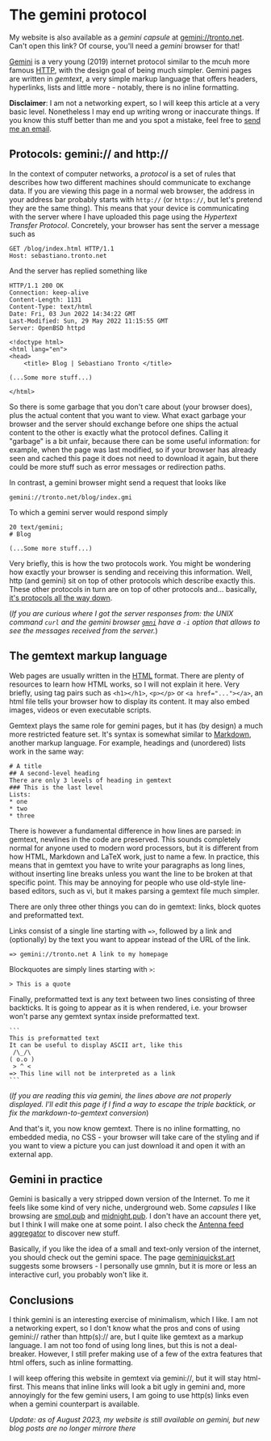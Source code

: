 # The gemini protocol

My website is also available as a *gemini capsule* at
[gemini://tronto.net](gemini://tronto.net).
Can't open this link? Of course, you'll need a *gemini* browser for that!

[Gemini](https://gemini.circumlunar.space) is a very young (2019) internet
protocol similar to the mcuh more famous
[HTTP](https://en.wikipedia.org/wiki/Hypertext_Transfer_Protocol), with
the design goal of being much simpler.
Gemini pages are written in *gemtext*, a very simple markup language that
offers headers, hyperlinks, lists and little more - notably, there is no
inline formatting.

**Disclaimer**: I am not a networking expert, so I will keep this article
at a very basic level. Nonetheless I may end up writing wrong or inaccurate
things. If you know this stuff better than me and you spot a mistake, feel
free to [send me an email](mailto:sebastiano@tronto.net).

## Protocols: gemini:// and http://
In the context of computer networks, a *protocol* is a set of rules that
describes how two different machines should communicate to exchange data.
If you are viewing this page in a normal web browser, the address in your
address bar probably starts with `http://` (or `https://`, but let's pretend
they are the same thing). This means that your device is communicating with
the server where I have uploaded this page using the *Hypertext Transfer
Protocol*. Concretely, your browser has sent the server a message such as

```
GET /blog/index.html HTTP/1.1
Host: sebastiano.tronto.net
```

And the server has replied something like

```
HTTP/1.1 200 OK
Connection: keep-alive
Content-Length: 1131
Content-Type: text/html
Date: Fri, 03 Jun 2022 14:34:22 GMT
Last-Modified: Sun, 29 May 2022 11:15:55 GMT
Server: OpenBSD httpd

<!doctype html>
<html lang="en">
<head>
	<title> Blog | Sebastiano Tronto </title>

(...Some more stuff...)

</html>
```

So there is some garbage that you don't care about (your browser does),
plus the actual content that you want to view. What exact garbage your 
browser and the server should exchange before one ships the actual content
to the other is exactly what the protocol defines. Calling it "garbage"
is a bit unfair, because there can be some useful information: for example,
when the page was last modified, so if your browser has already seen and
cached this page it does not need to download it again, but there could
be more stuff such as error messages or redirection paths.

In contrast, a gemini browser might send a request that looks like

```
gemini://tronto.net/blog/index.gmi
```

To which a gemini server would respond simply

```
20 text/gemini; 
# Blog

(...Some more stuff...)
```

Very briefly, this is how the two protocols work. You might be wondering how
exactly your browser is sending and receiving this information. Well, http
(and gemini) sit on top of other protocols which describe exactly this. These
other protocols in turn are on top of other protocols and... basically,
[it's protocols all the way down](https://en.wikipedia.org/wiki/Internet_protocol_suite).

(*If you are curious where I got the server responses from: the UNIX command
`curl` and the gemini browser [`gmni`](https://git.sr.ht/~sircmpwn/gmni)
have a `-i` option that allows to see the messages received from the server.*)

## The gemtext markup language

Web pages are usually written in the
[HTML](https://en.wikipedia.org/wiki/HTML) format. There are plenty of
resources to learn how HTML works, so I will not explain it here.
Very briefly,
using tag pairs such as `<h1></h1>`, `<p></p>` or `<a href="..."></a>`,
an html file tells your browser how to display its content. It may
also embed images, videos or even executable scripts.

Gemtext plays the same role for gemini pages, but it has (by design)
a much more restricted feature set. It's syntax is somewhat similar to
[Markdown](https://en.wikipedia.org/wiki/Markdown), another markup language.
For example, headings and (unordered) lists work in the same way:

```
# A title
## A second-level heading
There are only 3 levels of heading in gemtext
### This is the last level
Lists:
* one
* two
* three
```

There is however a fundamental difference in how lines are parsed: in gemtext,
newlines in the code are preserved. This sounds completely normal for anyone
used to modern word processors, but it is different from how HTML, Markdown
and LaTeX work, just to name a few. In practice, this means that in gemtext
you have to write your paragraphs as long lines, without inserting line breaks
unless you want the line to be broken at that specific point.
This may be annoying for people who use old-style line-based editors, such as
vi, but it makes parsing a gemtext file much simpler.

There are only three other things you can do in gemtext: links, block quotes
and preformatted text.

Links consist of a single line starting with `=>`, followed by a link and
(optionally) by the text you want to appear instead of the URL of the link.

```
=> gemini://tronto.net A link to my homepage
```

Blockquotes are simply lines starting with `>`:

```
> This is a quote
```

Finally, preformatted text is any text between two lines consisting of three
backticks. It is going to appear as it is when rendered, i.e. your browser
won't parse any gemtext syntax inside preformatted text.

````
```
This is preformatted text
It can be useful to display ASCII art, like this
 /\_/\
( o.o )
 > ^ <
=> This line will not be interpreted as a link
```
````

(*If you are reading this via gemini, the lines above are not properly
displayed.  I'll edit this page if I find a way to escape the triple backtick,
or fix the markdown-to-gemtext conversion*)

And that's it, you now know gemtext. There is no inline formatting, no
embedded media, no CSS - your browser will take care of the styling and
if you want to view a picture you can just download it and open it with
an external app.

## Gemini in practice

Gemini is basically a very stripped down version of the Internet. To me it
feels like some kind of very niche, underground web. Some *capsules* I like
browsing are [smol.pub](gemini://smol.pub) and
[midnight.pub](gemini://midnight.pub). I don't have an account there
yet, but I think I will make one at some point. I also check the
[Antenna feed aggregator](gemini://warmedal.se/~antenna) to discover new
stuff.

Basically, if you like the idea of a small and text-only version
of the internet, you should check out the gemini space.
The page [geminiquickst.art](http://geminiquickst.art) suggests some
browsers - I personally use gmnln, but it is more or less an interactive
curl, you probably won't like it.

## Conclusions

I think gemini is an interesting exercise of minimalism, which I like.
I am not a networking expert, so I don't know what the pros and cons of using
gemini:// rather than http(s):// are, but I quite like gemtext as a markup
language. I am not too fond of using long lines, but this is not
a deal-breaker. However, I still prefer making use of a few of the extra
features that html offers, such as inline formatting.

I will keep offering this website in gemtext via gemini://, but it will
stay html-first. This means that inline links will look a bit ugly in gemini
and, more annoyingly for the few gemini users, I am going to use
http(s) links even when a gemini counterpart is available.

*Update: as of August 2023, my website is still available on gemini,
but new blog posts are no longer mirrore there*
